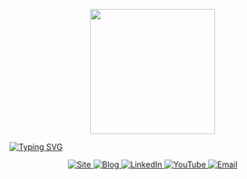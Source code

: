 <p align="center">
  <img width="220px" src="https://www.cristianoprogramador.com/img/Cristiano(logo)%20Sem%20Texto.png"/>
</p>
  
[![Typing SVG](https://readme-typing-svg.herokuapp.com?font=hack&size=40&center=true&vCenter=true&width=1000&lines=Cristiano+Raffi+Cunha)](https://git.io/typing-svg)

<p align="center">
  <a href="https://cristianoprogramador.com">
    <img src="https://img.shields.io/badge/Site-1976D2?style=for-the-badge&logo=googlechrome&logoColor=white" alt="Site">
  </a>
  <a href="https://blog.cristianoprogramador.com/">
    <img src="https://img.shields.io/badge/Blog-424242?logo=devdotto&logoColor=fff&style=for-the-badge" alt="Blog">
  </a> 
  <a href="https://www.linkedin.com/in/cristianorc/">
    <img src="https://img.shields.io/badge/linkedin-%230077B5.svg?style=for-the-badge&logo=linkedin&logoColor=white" alt="LinkedIn">
  </a>
  <a href="https://www.youtube.com/channel/UCeDFP_iLSFUACJ1E0yLGgkw">
    <img src="https://img.shields.io/badge/YouTube-FF0000?style=for-the-badge&logo=youtube&logoColor=white" alt="YouTube">
  </a>
  <a href="mailto:contato@cristianoprogramador.com">
    <img src="https://img.shields.io/badge/Email-424242?style=for-the-badge&logo=gmail&logoColor=white" alt="Email">
  </a> 
</p>

